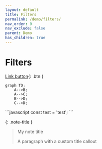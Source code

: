 ```yaml
---
layout: default
title: Filters
permalink: /demo/filters/
nav_order: 0
nav_exclude: false
parent: Demo
has_children: true
---
```


<h1>Filters</h1>

[Link button](https://just-the-docs.com){: .btn }

```mermaid
graph TD;
    A-->B;
    A-->C;
    B-->D;
    C-->D;
```

<div class="code-example" markdown="1">
```javascript
const test = 'test';
```
</div>

{: .note-title }
> My note title
>
> A paragraph with a custom title callout

